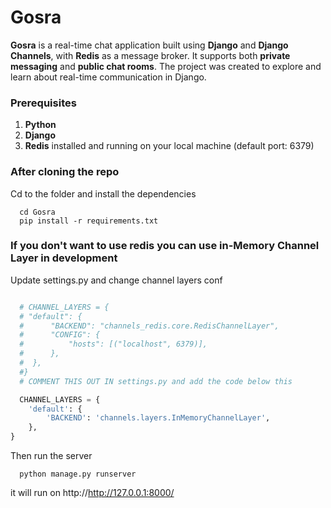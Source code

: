 # Gosra

**Gosra** is a real-time chat application built using **Django** and **Django Channels**, with **Redis** as a message broker. It supports both **private messaging** and **public chat rooms**. The project was created to explore and learn about real-time communication in Django.

### Prerequisites
1. **Python**
2. **Django**
3. **Redis** installed and running on your local machine (default port: 6379)

### After cloning the repo

Cd to the folder and install the dependencies 
```
  cd Gosra
  pip install -r requirements.txt
```

### If you don't want to use redis you can use in-Memory Channel Layer in development
Update settings.py and change channel layers conf
```python

  # CHANNEL_LAYERS = {
  # "default": {
  #      "BACKEND": "channels_redis.core.RedisChannelLayer",
  #      "CONFIG": {
  #          "hosts": [("localhost", 6379)],
  #      },
  #  },
  #}
  # COMMENT THIS OUT IN settings.py and add the code below this 

  CHANNEL_LAYERS = {
    'default': {
        'BACKEND': 'channels.layers.InMemoryChannelLayer',
    },
}

```

Then run the server
```
  python manage.py runserver
```
it will run on http://http://127.0.0.1:8000/
